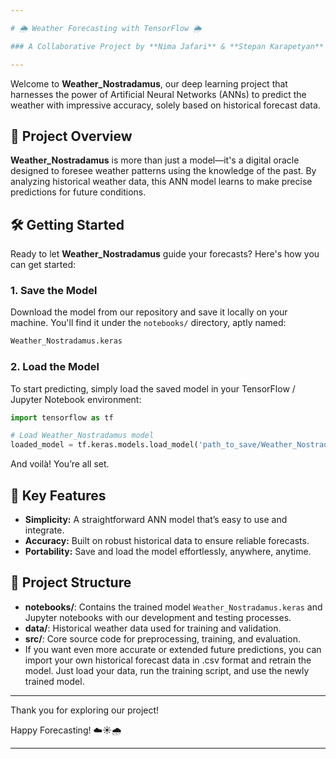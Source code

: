 ```yaml
---

# 🌦️ Weather Forecasting with TensorFlow 🌦️

### A Collaborative Project by **Nima Jafari** & **Stepan Karapetyan**

---
```


Welcome to **Weather_Nostradamus**, our deep learning project that harnesses the power of Artificial Neural Networks (ANNs) to predict the weather with impressive accuracy, solely based on historical forecast data.

## 🌟 Project Overview

**Weather_Nostradamus** is more than just a model—it's a digital oracle designed to foresee weather patterns using the knowledge of the past. By analyzing historical weather data, this ANN model learns to make precise predictions for future conditions.

## 🛠️ Getting Started

Ready to let **Weather_Nostradamus** guide your forecasts? Here's how you can get started:

### 1. Save the Model

Download the model from our repository and save it locally on your machine. You'll find it under the `notebooks/` directory, aptly named:

```bash
Weather_Nostradamus.keras
```

### 2. Load the Model

To start predicting, simply load the saved model in your TensorFlow / Jupyter Notebook environment:

```python
import tensorflow as tf

# Load Weather_Nostradamus model
loaded_model = tf.keras.models.load_model('path_to_save/Weather_Nostradamus.keras')
```

And voilà! You’re all set.

## 🎯 Key Features

- **Simplicity:** A straightforward ANN model that’s easy to use and integrate.
- **Accuracy:** Built on robust historical data to ensure reliable forecasts.
- **Portability:** Save and load the model effortlessly, anywhere, anytime.

## 📂 Project Structure

- **notebooks/**: Contains the trained model `Weather_Nostradamus.keras` and Jupyter notebooks with our development and testing processes.
- **data/**: Historical weather data used for training and validation.
- **src/**: Core source code for preprocessing, training, and evaluation.
- If you want even more accurate or extended future predictions, you can import your own historical forecast data in .csv format and retrain the model. Just load your data, run the training script, and use the newly trained model.

---

Thank you for exploring our project!

Happy Forecasting! ☁️☀️🌧️

---

